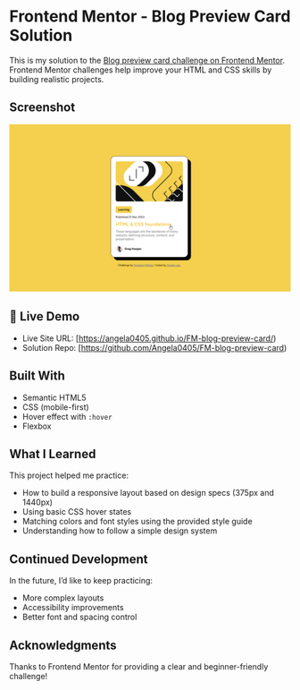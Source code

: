 # Frontend Mentor - Blog Preview Card Solution

This is my solution to the [Blog preview card challenge on Frontend Mentor](https://www.frontendmentor.io/challenges/blog-preview-card-ckPaj01IcS). Frontend Mentor challenges help improve your HTML and CSS skills by building realistic projects.

## Screenshot

![Screenshot of my solution](/assets/images/screenshot.png)

## 🔗 Live Demo

- Live Site URL: [https://angela0405.github.io/FM-blog-preview-card/)  
- Solution Repo: [https://github.com/Angela0405/FM-blog-preview-card)

## Built With

- Semantic HTML5
- CSS (mobile-first)
- Hover effect with `:hover`
- Flexbox

## What I Learned

This project helped me practice:

- How to build a responsive layout based on design specs (375px and 1440px)
- Using basic CSS hover states
- Matching colors and font styles using the provided style guide
- Understanding how to follow a simple design system

## Continued Development

In the future, I’d like to keep practicing:

- More complex layouts
- Accessibility improvements
- Better font and spacing control

## Acknowledgments

Thanks to Frontend Mentor for providing a clear and beginner-friendly challenge!
